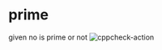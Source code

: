# prime
given no is prime or not
![cppcheck-action](https://github.com/Pavansl/prime/workflows/cppcheck-action/badge.svg)
